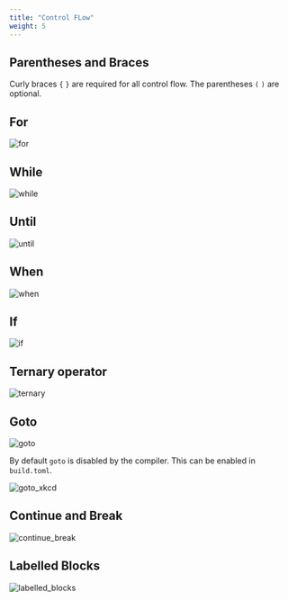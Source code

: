 ```yaml
---
title: "Control FLow"
weight: 5
---
```


## Parentheses and Braces

Curly braces `{` `}` are required for all control flow. The parentheses `(` `)` are optional.

## For

![for](/images/for.svg)

## While

![while](/images/while.svg)

## Until

![until](/images/until.svg)

## When

![when](/images/when.svg)

## If

![if](/images/if.svg)

## Ternary operator

![ternary](/images/ternary.svg)

## Goto

![goto](/images/goto.svg)

By default `goto` is disabled by the compiler. This can be enabled in `build.toml`.

![goto_xkcd](/images/goto.png)

## Continue and Break

![continue_break](/images/continue_break.svg)

## Labelled Blocks

![labelled_blocks](/images/labelled_blocks.svg)
